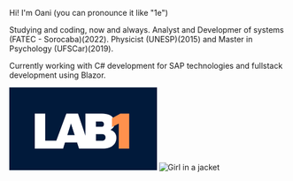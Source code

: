 Hi! I'm Oani (you can pronounce it like "1e")

Studying and coding, now and always. 
Analyst and Developmer of systems (FATEC - Sorocaba)(2022). 
Physicist (UNESP)(2015) and Master in Psychology (UFSCar)(2019).

Currently working with C# development for SAP technologies and fullstack development using Blazor.

<img src="labb.png" alt="Girl in a jacket" height="150"> <img src="https://upload.wikimedia.org/wikipedia/commons/thumb/5/59/SAP_2011_logo.svg/1200px-SAP_2011_logo.svg.png" alt="Girl in a jacket" height="149">
